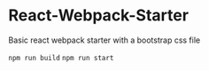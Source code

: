 # React-Webpack-Starter
Basic react webpack starter with a bootstrap css file

<code>npm run build</code>
<code>npm run start</code>
